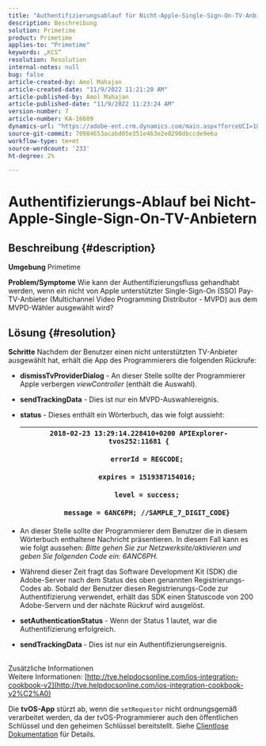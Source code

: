 ```yaml
---
title: "Authentifizierungsablauf für Nicht-Apple-Single-Sign-On-TV-Anbieter"
description: Beschreibung
solution: Primetime
product: Primetime
applies-to: "Primetime"
keywords: „KCS“
resolution: Resolution
internal-notes: null
bug: false
article-created-by: Amol Mahajan
article-created-date: "11/9/2022 11:21:20 AM"
article-published-by: Amol Mahajan
article-published-date: "11/9/2022 11:23:24 AM"
version-number: 7
article-number: KA-16609
dynamics-url: "https://adobe-ent.crm.dynamics.com/main.aspx?forceUCI=1&pagetype=entityrecord&etn=knowledgearticle&id=214140a2-2060-ed11-9561-6045bd006268"
source-git-commit: 70984653acabd05e351e463e2e0298dbccde9e6a
workflow-type: tm+mt
source-wordcount: '233'
ht-degree: 2%

---
```


# Authentifizierungs-Ablauf bei Nicht-Apple-Single-Sign-On-TV-Anbietern

## Beschreibung {#description}

<b>Umgebung</b>
Primetime


<b>Problem/Symptome</b>
Wie kann der Authentifizierungsfluss gehandhabt werden, wenn ein nicht von Apple unterstützter Single-Sign-On (SSO) Pay-TV-Anbieter (Multichannel Video Programming Distributor - MVPD) aus dem MVPD-Wähler ausgewählt wird?


## Lösung {#resolution}

<b>Schritte</b>
Nachdem der Benutzer einen nicht unterstützten TV-Anbieter ausgewählt hat, erhält die App des Programmierers die folgenden Rückrufe:

- <b>dismissTvProviderDialog</b> - An dieser Stelle sollte der Programmierer Apple verbergen *viewController* (enthält die Auswahl).
- <b>sendTrackingData</b> - Dies ist nur ein MVPD-Auswahlereignis.
- <b>status</b> - Dieses enthält ein Wörterbuch, das wie folgt aussieht:

   | `2018-02-23 13:29:14.228410+0200 APIExplorer-tvos252:11681 {`<br><br>`    errorId = REGCODE;`<br><br>`    expires = 1519387154016;`<br><br>`    level = success;`<br><br>`    message = 6ANC6PH; //SAMPLE_7_DIGIT_CODE}` |
   | --- |


- An dieser Stelle sollte der Programmierer dem Benutzer die in diesem Wörterbuch enthaltene Nachricht präsentieren. In diesem Fall kann es wie folgt aussehen: *Bitte gehen Sie zur Netzwerksite/aktivieren und geben Sie folgenden Code ein: 6ANC6PH*.
- Während dieser Zeit fragt das Software Development Kit (SDK) die Adobe-Server nach dem Status des oben genannten Registrierungs-Codes ab. Sobald der Benutzer diesen Registrierungs-Code zur Authentifizierung verwendet, erhält das SDK einen Statuscode von 200 Adobe-Servern und der nächste Rückruf wird ausgelöst.


- <b>setAuthenticationStatus</b> - Wenn der Status 1 lautet, war die Authentifizierung erfolgreich.


- <b>sendTrackingData </b>- Dies ist nur ein Authentifizierungsereignis.

<br>Zusätzliche Informationen<br>
Weitere Informationen: [http://tve.helpdocsonline.com/ios-integration-cookbook-v2](http://tve.helpdocsonline.com/ios-integration-cookbook-v2%C2%A0)

Die <b>tvOS-App</b> stürzt ab, wenn die `setRequestor` nicht ordnungsgemäß verarbeitet werden, da der tvOS-Programmierer auch den öffentlichen Schlüssel und den geheimen Schlüssel bereitstellt. Siehe [Clientlose Dokumentation](http://tve.helpdocsonline.com/clientless-integration-cookbook-v2$create_dev) für Details.


